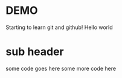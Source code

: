# DEMO
Starting to learn git and github!
Hello world
# sub header
some code goes here
some more code here

